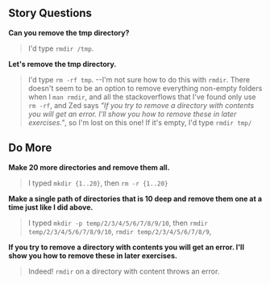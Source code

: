 ## Story Questions
**Can you remove the tmp directory?**
> I'd type `rmdir /tmp`.

**Let's remove the tmp directory.**
> I'd type `rm -rf tmp`. --I'm not sure how to do this with `rmdir`. There doesn't seem to be an option to remove everything non-empty folders when I `man rmdir`, and all the stackoverflows that I've found only use `rm -rf`, and Zed says *"If you try to remove a directory with contents you will get an error. I'll show you how to remove these in later exercises."*, so I'm lost on this one!
> If it's empty, I'd type `rmdir tmp/`

## Do More
**Make 20 more directories and remove them all.**
> I typed `mkdir {1..20}`, then `rm -r {1..20}`   

**Make a single path of directories that is 10 deep and remove them one at a time just like I did above.**
> I typed `mkdir -p temp/2/3/4/5/6/7/8/9/10`, then `rmdir temp/2/3/4/5/6/7/8/9/10`, `rmdir temp/2/3/4/5/6/7/8/9`, 

**If you try to remove a directory with contents you will get an error. I'll show you how to remove these in later exercises.**
> Indeed! `rmdir` on a directory with content throws an error.
